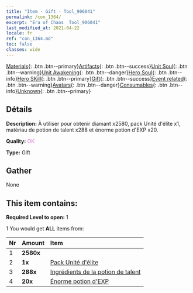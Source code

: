 ```yaml
---
title: "Item - Gift - Tool_906041"
permalink: /con_1364/
excerpt: "Era of Chaos  Tool_906041"
last_modified_at: 2021-04-22
locale: fr
ref: "con_1364.md"
toc: false
classes: wide
---
```

 [Materials](/ItemsFR/){: .btn .btn--primary}[Artifacts](/ItemsFR/Artifacts/){: .btn .btn--success}[Unit Soul](/ItemsFR/UnitSoul/){: .btn .btn--warning}[Unit Awakening](/ItemsFR/UnitAwakening/){: .btn .btn--danger}[Hero Soul](/ItemsFR/HeroSoul/){: .btn .btn--info}[Hero SKill](/ItemsFR/HeroSkill/){: .btn .btn--primary}[Gift](/ItemsFR/Gift/){: .btn .btn--success}[Event related](/ItemsFR/Events/){: .btn .btn--warning}[Avatars](/ItemsFR/Avatars/){: .btn .btn--danger}[Consumables](/ItemsFR/Consumables/){: .btn .btn--info}[Unknown](/ItemsFR/Unknown/){: .btn .btn--primary}

## Détails
 **Description:** À utiliser pour obtenir diamant x2580, pack Unité d'élite x1, matériau de potion de talent x288 et énorme potion d'EXP x20.

 **Quality:** <span style="color: #DA70D6">OK</span>

 **Type:** Gift

## Gather

  None

## This item contains:

 **Required Level to open:** 1

 1 You would get **ALL** items  from:

  | Nr | Amount |     Item    |
  |:---|:-------|:------------|
  | 1 |  **2580x** | <i class="fas fa-gem"/> |  | 
  | 2 |  **1x** | [Pack Unité d'élite](/ItemsFR/con_1365/) |  | 
  | 3 |  **288x** | [Ingrédients de la potion de talent](/ItemsFR/con_1120/) |  | 
  | 4 |  **20x** | [Énorme potion d'EXP](/ItemsFR/con_703/) |  | 
